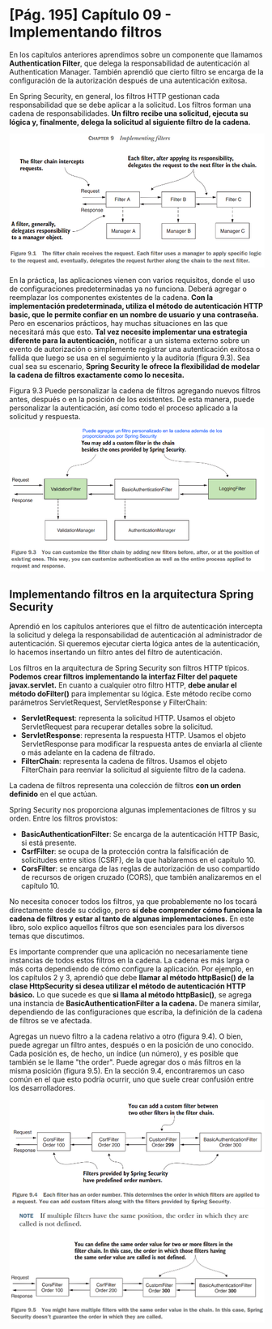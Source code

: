# [Pág. 195] Capítulo 09 - Implementando filtros

En los capítulos anteriores aprendimos sobre un componente que llamamos **Authentication Filter**, que delega la
responsabilidad de autenticación al Authentication Manager. También aprendió que cierto filtro se encarga de la
configuración de la autorización después de una autenticación exitosa.

En Spring Security, en general, los filtros HTTP gestionan cada responsabilidad que se debe aplicar a la solicitud. Los
filtros forman una cadena de responsabilidades. **Un filtro recibe una solicitud, ejecuta su lógica y, finalmente,
delega la solicitud al siguiente filtro de la cadena.**

![Filters](./assets/Filters.png)

En la práctica, las aplicaciones vienen con varios requisitos, donde el uso de configuraciones predeterminadas ya no
funciona. Deberá agregar o reemplazar los componentes existentes de la cadena. **Con la implementación predeterminada,
utiliza el método de autenticación HTTP basic, que le permite confiar en un nombre de usuario y una contraseña.** Pero
en escenarios prácticos, hay muchas situaciones en las que necesitará más que esto. **Tal vez necesite implementar una
estrategia diferente para la autenticación,** notificar a un sistema externo sobre un evento de autorización o
simplemente registrar una autenticación exitosa o fallida que luego se usa en el seguimiento y la auditoría (figura
9.3). Sea cual sea su escenario, **Spring Security le ofrece la flexibilidad de modelar la cadena de filtros exactamente
como lo necesita.**

Figura 9.3 Puede personalizar la cadena de filtros agregando nuevos filtros antes, después o en la posición de los
existentes. De esta manera, puede personalizar la autenticación, así como todo el proceso aplicado a la solicitud y
respuesta.

![Customer-filter](./assets/Customer-filter.png)

## Implementando filtros en la arquitectura Spring Security

Aprendió en los capítulos anteriores que el filtro de autenticación intercepta la solicitud y delega la responsabilidad
de autenticación al administrador de autenticación. Si queremos ejecutar cierta lógica antes de la autenticación, lo
hacemos insertando un filtro antes del filtro de autenticación.

Los filtros en la arquitectura de Spring Security son filtros HTTP típicos. **Podemos crear filtros implementando la
interfaz Filter del paquete javax.servlet.** En cuanto a cualquier otro filtro HTTP, **debe anular el método
doFilter()** para implementar su lógica. Este método recibe como parámetros ServletRequest, ServletResponse y
FilterChain:

- **ServletRequest**: representa la solicitud HTTP. Usamos el objeto ServletRequest para recuperar detalles sobre la
  solicitud.
- **ServletResponse**: representa la respuesta HTTP. Usamos el objeto ServletResponse para modificar la respuesta antes
  de enviarla al cliente o más adelante en la cadena de filtrado.
- **FilterChain**: representa la cadena de filtros. Usamos el objeto FilterChain para reenviar la solicitud al siguiente
  filtro de la cadena.

La cadena de filtros representa una colección de filtros **con un orden definido** en el que actúan.

Spring Security nos proporciona algunas implementaciones de filtros y su orden. Entre los filtros provistos:

- **BasicAuthenticationFilter**: Se encarga de la autenticación HTTP Basic, si está presente.
- **CsrfFilter**: se ocupa de la protección contra la falsificación de solicitudes entre sitios (CSRF), de la que
  hablaremos en el capítulo 10.
- **CorsFilter**: se encarga de las reglas de autorización de uso compartido de recursos de origen cruzado (CORS), que
  también analizaremos en el capítulo 10.

No necesita conocer todos los filtros, ya que probablemente no los tocará directamente desde su código, pero **sí debe
comprender cómo funciona la cadena de filtros y estar al tanto de algunas implementaciones.** En este libro, solo
explico aquellos filtros que son esenciales para los diversos temas que discutimos.

Es importante comprender que una aplicación no necesariamente tiene instancias de todos estos filtros en la cadena. La
cadena es más larga o más corta dependiendo de cómo configure la aplicación. Por ejemplo, en los capítulos 2 y 3,
aprendió que debe **llamar al método httpBasic() de la clase HttpSecurity si desea utilizar el método de autenticación
HTTP básico.** Lo que sucede es que **si llama al método httpBasic()**, se agrega una instancia de
**BasicAuthenticationFilter a la cadena.** De manera similar, dependiendo de las configuraciones que escriba, la
definición de la cadena de filtros se ve afectada.

Agregas un nuevo filtro a la cadena relativo a otro (figura 9.4). O bien, puede agregar un filtro antes, después o en la
posición de uno conocido. Cada posición es, de hecho, un índice (un número), y es posible que también se le llame "the
order". Puede agregar dos o más filtros en la misma posición (figura 9.5). En la sección 9.4, encontraremos un caso
común en el que esto podría ocurrir, uno que suele crear confusión entre los desarrolladores.

![Add-custom-filter](./assets/Add-custom-filter.png)
![Same-order-number](./assets/Same-order-number.png)

